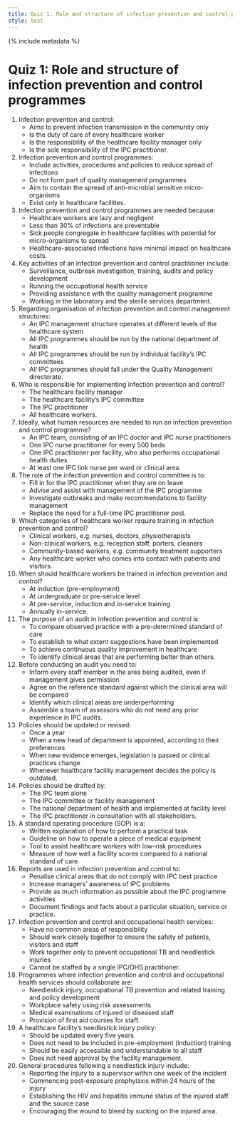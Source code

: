 ```yaml
---
title: Quiz 1. Role and structure of infection prevention and control programmes
style: test
---
```


{% include metadata %}

# Quiz 1: Role and structure of infection prevention and control programmes

1.	Infection prevention and control:
	-	Aims to prevent infection transmission in the community only
	+	Is the duty of care of every healthcare worker
	-	Is the responsibility of the healthcare facility manager only
	-	Is the sole responsibility of the IPC practitioner. 
2.	Infection prevention and control programmes:
	+	Include activities, procedures and policies to reduce spread of infections
	-	Do not form part of quality management programmes 
	-	Aim to contain the spread of anti-microbial sensitive micro-organisms 
	-	Exist only in healthcare facilities.
3.	Infection prevention and control programmes are needed because: 
	-	Healthcare workers are lazy and negligent
	-	Less than 30% of infections are preventable 
	+	Sick people congregate in healthcare facilities with potential for micro-organisms to spread
	-	Healthcare-associated infections have minimal impact on healthcare costs. 
4.	Key activities of an infection prevention and control practitioner include: 
	+	Surveillance, outbreak investigation, training, audits and policy development
	-	Running the occupational health service 
	-	Providing assistance with the quality management programme 
	-	Working in the laboratory and the sterile services department.
5.	Regarding organisation of infection prevention and control management structures: 
	+	An IPC management structure operates at different levels of the healthcare system
	-	All IPC programmes should be run by the national department of health
	-	All IPC programmes should be run by individual facility’s IPC committees
	-	All IPC programmes should fall under the Quality Management directorate.
6.	Who is responsible for implementing infection prevention and control? 
	-	The healthcare facility manager
	-	The healthcare facility’s IPC committee
	-	The IPC practitioner
	+	All healthcare workers.
7.	Ideally, what human resources are needed to run an infection prevention and control programme? 
	+	An IPC team, consisting of an IPC doctor and IPC nurse practitioners
	-	One IPC nurse practitioner for every 500 beds 
	-	One IPC practitioner per facility, who also performs occupational health duties
	-	At least one IPC link nurse per ward or clinical area.
8.	The role of the infection prevention and control committee is to: 
	-	Fill in for the IPC practitioner when they are on leave
	+	Advise and assist with management of the IPC programme 
	-	Investigate outbreaks and make recommendations to facility management
	-	Replace the need for a full-time IPC practitioner post.
9.	Which categories of healthcare worker require training in infection prevention and control? 
	-	Clinical workers, e.g. nurses, doctors, physiotherapists
	-	Non-clinical workers, e.g. reception staff, porters, cleaners 
	-	Community-based workers, e.g. community treatment supporters 
	+	Any healthcare worker who comes into contact with patients and visitors.
10.	When should healthcare workers be trained in infection prevention and control? 
	-	At induction (pre-employment)
	-	At undergraduate or pre-service level
	+	At pre-service, induction and in-service training 
	-	Annually in-service.
11.	The purpose of an audit in infection prevention and control is:
	+	To compare observed practice with a pre-determined standard of care
	-	To establish to what extent suggestions have been implemented 
	-	To achieve continuous quality improvement in healthcare 
	-	To identify clinical areas that are performing better than others. 
12.	Before conducting an audit you need to: 
	-	Inform every staff member in the area being audited, even if management gives permission 
	+	Agree on the reference standard against which the clinical area will be compared
	-	Identify which clinical areas are underperforming 
	-	Assemble a team of assessors who do not need any prior experience in IPC audits.
13.	Policies should be updated or revised: 
	-	Once a year
	-	When a new head of department is appointed, according to their preferences
	+	When new evidence emerges, legislation is passed or clinical practices change 
	-	Whenever healthcare facility management decides the policy is outdated.
14.	Policies should be drafted by: 
	-	The IPC team alone
	-	The IPC committee or facility management 
	-	The national department of health and implemented at facility level 
	+	The IPC practitioner in consultation with all stakeholders.
15.	A standard operating procedure (SOP) is a: 
	+	Written explanation of how to perform a practical task
	-	Guideline on how to operate a piece of medical equipment 
	-	Tool to assist healthcare workers with low-risk procedures 
	-	Measure of how well a facility scores compared to a national standard of care.
16.	Reports are used in infection prevention and control to:
	-	Penalise clinical areas that do not comply with IPC best practice
	-	Increase managers’ awareness of IPC problems 
	-	Provide as much information as possible about the IPC programme activities
	+	Document findings and facts about a particular situation, service or practice.
17.	Infection prevention and control and occupational health services: 
	-	Have no common areas of responsibility
	+	Should work closely together to ensure the safety of patients, visitors and staff
	-	Work together only to prevent occupational TB and needlestick injuries 
	-	Cannot be staffed by a single IPC/OHS practitioner.
18.	Programmes where infection prevention and control and occupational health services should collaborate are: 
	+	Needlestick injury, occupational TB prevention and related training and policy development
	-	Workplace safety using risk assessments 
	-	Medical examinations of injured or diseased staff 
	-	Provision of first aid courses for staff. 
19.	A healthcare facility’s needlestick injury policy: 
	-	Should be updated every five years
	-	Does not need to be included in pre-employment (induction) training 
	+	Should be easily accessible and understandable to all staff
	-	Does not need approval by the facility management. 
20.	General procedures following a needlestick injury include: 
	-	Reporting the injury to a supervisor within one week of the incident
	-	Commencing post-exposure prophylaxis within 24 hours of the injury
	+	Establishing the HIV and hepatitis immune status of the injured staff and the source case 
	-	Encouraging the wound to bleed by sucking on the injured area.
